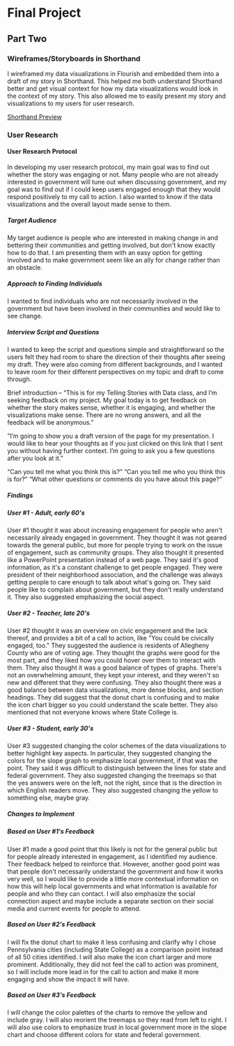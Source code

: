 # Final Project
## Part Two
### Wireframes/Storyboards in Shorthand
I wireframed my data visualizations in Flourish and embedded them into a draft of my story in Shorthand. This helped me both understand Shorthand better and get visual context for how my data visualizations would look in the context of my story. This also allowed me to easily present my story and visualizations to my users for user research. 

[Shorthand Preview](https://preview.shorthand.com/px8bZCOs7Wfxktch>)

### User Research
#### User Research Protocol
In developing my user research protocol, my main goal was to find out whether the story was engaging or not. Many people who are not already interested in government will tune out when discussing government, and my goal was to find out if I could keep users engaged enough that they would respond positively to my call to action. I also wanted to know if the data visualizations and the overall layout made sense to them. 

##### Target Audience
My target audience is people who are interested in making change in and bettering their communities and getting involved, but don't know exactly how to do that. I am presenting them with an easy option for getting involved and to make government seem like an ally for change rather than an obstacle. 
##### Approach to Finding Individuals
I wanted to find individuals who are not necessarily involved in the government but have been involved in their communities and would like to see change. 
##### Interview Script and Questions
I wanted to keep the script and questions simple and straightforward so the users felt they had room to share the direction of their thoughts after seeing my draft. They were also coming from different backgrounds, and I wanted to leave room for their different perspectives on my topic and draft to come through. 

Brief introduction – “This is for my Telling Stories with Data class, and I’m seeking feedback on my project. My goal today is to get feedback on whether the story makes sense, whether it is engaging, and whether the visualizations make sense. There are no wrong answers, and all the feedback will be anonymous.”

”I’m going to show you a draft version of the page for my presentation. I would like to hear your thoughts as if you just clicked on this link that I sent you without having further context. I’m going to ask you a few questions after you look at it.”

“Can you tell me what you think this is?”
“Can you tell me who you think this is for?”
“What other questions or comments do you have about this page?”

##### Findings
##### User #1 - Adult, early 60's
User #1 thought it was about increasing engagement for people who aren't necessarily already engaged in government. They thought it was not geared towards the general public, but more for people trying to work on the issue of engagement, such as community groups. They also thought it presented like a PowerPoint presentation instead of a web page. They said it's good information, as it's a constant challenge to get people engaged. They were president of their neighborhood association, and the challenge was always getting people to care enough to talk about what's going on. They said people like to complain about government, but they don't really understand it. They also suggested emphasizing the social aspect. 

##### User #2 - Teacher, late 20's
User #2 thought it was an overview on civic engagement and the lack thereof, and provides a bit of a call to action, like "You could be civically engaged, too." They suggested the audience is residents of Allegheny County who are of voting age. They thought the graphs were good for the most part, and they liked how you could hover over them to interact with them. They also thought it was a good balance of types of graphs. There's not an overwhelming amount, they kept your interest, and they weren't so new and different that they were confusing. They also thought there was a good balance between data visualizations, more dense blocks, and section headings. They did suggest that the donut chart is confusing and to make the icon chart bigger so you could understand the scale better. They also mentioned that not everyone knows where State College is. 

##### User #3 - Student, early 30's
User #3 suggested changing the color schemes of the data visualizations to better highlight key aspects. In particular, they suggested changing the colors for the slope graph to emphasize local government, if that was the point. They said it was difficult to distinguish between the lines for state and federal government. They also suggested changing the treemaps so that the yes answers were on the left, not the right, since that is the direction in which English readers move. They also suggested changing the yellow to something else, maybe gray.  
##### Changes to Implement
##### Based on User #1's Feedback
User #1 made a good point that this likely is not for the general public but for people already interested in engagement, as I identified my audience. Their feedback helped to reinforce that. However, another good point was that people don't necessarily understand the government and how it works very well, so I would like to provide a little more contextual information on how this will help local governments and what information is available for people and who they can contact. I will also emphasize the social connection aspect and maybe include a separate section on their social media and current events for people to attend. 

##### Based on User #2's Feedback
I will fix the donut chart to make it less confusing and clarify why I chose Pennsylvania cities (including State College) as a comparison point instead of all 50 cities identified. I will also make the icon chart larger and more prominent. Additionally, they did not feel the call to action was prominent, so I will include more lead in for the call to action and make it more engaging and show the impact it will have. 

##### Based on User #3's Feedback
I will change the color palettes of the charts to remove the yellow and include gray. I will also reorient the treemaps so they read from left to right. I will also use colors to emphasize trust in local government more in the slope chart and choose different colors for state and federal government. 
